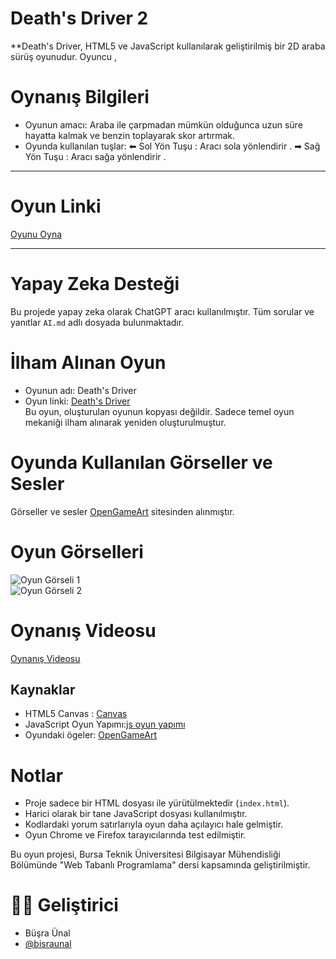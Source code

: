 # Death's Driver 2

**Death's Driver, HTML5 ve JavaScript kullanılarak geliştirilmiş bir 2D araba sürüş oyunudur. 
Oyuncu , 

# Oynanış Bilgileri

- Oyunun amacı: Araba ile çarpmadan mümkün olduğunca uzun süre hayatta kalmak ve benzin toplayarak skor artırmak.
- Oyunda kullanılan tuşlar:
 ⬅ Sol Yön Tuşu : Aracı sola yönlendirir .
 ➡ Sağ Yön Tuşu : Aracı sağa yönlendirir .

---

# Oyun Linki

   [Oyunu Oyna](https://bisraunal.github.io/death-driver)

---

# Yapay Zeka Desteği

Bu projede yapay zeka olarak ChatGPT aracı kullanılmıştır. Tüm sorular ve yanıtlar `AI.md` adlı dosyada bulunmaktadır.


#  İlham Alınan Oyun

- Oyunun adı:  Death's Driver	
- Oyun linki:  [Death's Driver](https://david-wu-softdev.itch.io/deaths-driver)  
Bu oyun, oluşturulan oyunun kopyası değildir. Sadece temel oyun mekaniği ilham alınarak yeniden oluşturulmuştur.



#  Oyunda Kullanılan Görseller ve Sesler

Görseller ve sesler [OpenGameArt](https://opengameart.org) sitesinden alınmıştır.

# Oyun Görselleri

![Oyun Görseli 1]()  
![Oyun Görseli 2]()

# Oynanış Videosu

[Oynanış Videosu]()



##  Kaynaklar

- HTML5 Canvas : [Canvas](https://www.w3schools.com/graphics/canvas_intro.asp )
- JavaScript Oyun Yapımı:[js oyun yapımı]( https://www.w3schools.com/graphics/game_intro.asp  )
- Oyundaki ögeler: [OpenGameArt](https://opengameart.org)



# Notlar

- Proje sadece bir HTML dosyası ile yürütülmektedir (`index.html`).
- Harici olarak bir tane JavaScript dosyası kullanılmıştır.
- Kodlardaki yorum satırlarıyla oyun daha açılayıcı hale gelmiştir.
- Oyun Chrome ve Firefox tarayıcılarında test edilmiştir.



Bu oyun projesi, Bursa Teknik Üniversitesi Bilgisayar Mühendisliği Bölümünde  "Web Tabanlı Programlama" dersi kapsamında geliştirilmiştir.
 
# 👩‍💻 Geliştirici

-  Büşra Ünal  
-  [@bisraunal](https://github.com/bisraunal)



